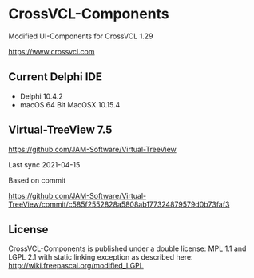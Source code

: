 # CrossVCL-Components

Modified UI-Components for CrossVCL 1.29

https://www.crossvcl.com

## Current Delphi IDE

- Delphi 10.4.2
- macOS 64 Bit MacOSX 10.15.4

## Virtual-TreeView 7.5

https://github.com/JAM-Software/Virtual-TreeView

Last sync 2021-04-15

Based on commit

https://github.com/JAM-Software/Virtual-TreeView/commit/c585f2552828a5808ab177324879579d0b73faf3

## License

CrossVCL-Components is published under a double license: MPL 1.1 and LGPL 2.1 with static linking exception as described here: http://wiki.freepascal.org/modified_LGPL
